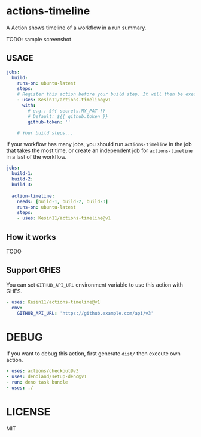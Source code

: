 # actions-timeline

A Action shows timeline of a workflow in a run summary.

TODO: sample screenshot

## USAGE

```yaml
jobs:
  build:
    runs-on: ubuntu-latest
    steps:
    # Register this action before your build step. It will then be executed at the end of the job post-processing.
    - uses: Kesin11/actions-timeline@v1
      with:
        # e.g.: ${{ secrets.MY_PAT }}
        # Default: ${{ github.token }}
        github-token: ''

    # Your build steps...
```

If your workflow has many jobs, you should run `actions-timeline` in the job
that takes the most time, or create an independent job for `actions-timeline` in
a last of the workflow.

```yaml
jobs:
  build-1:
  build-2:
  build-3:
  
  action-timeline:
    needs: [build-1, build-2, build-3]
    runs-on: ubuntu-latest
    steps:
    - uses: Kesin11/actions-timeline@v1
```

## How it works

TODO

## Support GHES

You can set `GITHUB_API_URL` environment variable to use this action with GHES.

```yaml
- uses: Kesin11/actions-timeline@v1
  env:
    GITHUB_API_URL: 'https://github.example.com/api/v3'
```

# DEBUG

If you want to debug this action, first generate `dist/` then execute own
action.

```yaml
- uses: actions/checkout@v3
- uses: denoland/setup-deno@v1
- run: deno task bundle
- uses: ./
```

# LICENSE

MIT
